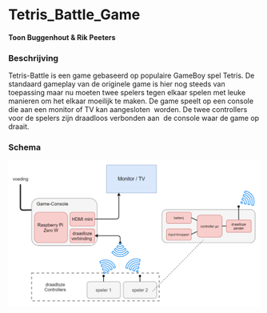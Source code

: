 # Tetris_Battle_Game 
#### Toon Buggenhout & Rik Peeters

### Beschrijving
Tetris-Battle is een game gebaseerd op populaire GameBoy spel Tetris. De 
standaard gameplay van de originele game is hier nog steeds van 
toepassing maar nu moeten twee spelers tegen elkaar spelen met leuke 
manieren om het elkaar moeilijk te maken.
De game speelt op een console die aan een monitor of TV kan aangesloten 
worden. De twee controllers voor de spelers zijn draadloos verbonden aan 
de console waar de game op draait. 

### Schema
![simpel_schema](https://github.com/toonbuggenhout/Tetris_Battle_Game/blob/main/Opmaak/Schema/schema_projectvoorstel.PNG)

